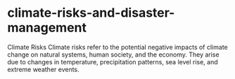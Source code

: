 # climate-risks-and-disaster-management
Climate Risks  Climate risks refer to the potential negative impacts of climate change on natural systems, human society, and the economy. They arise due to changes in temperature, precipitation patterns, sea level rise, and extreme weather events.
